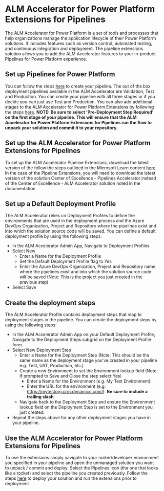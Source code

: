 # ALM Accelerator for Power Platform Extensions for Pipelines

The ALM Accelerator for Power Platform is a set of tools and processes that help organizations manage the application lifecycle of their Power Platform solutions. It includes features such as version control, automated testing, and continuous integration and deployment. The pipeline extensions solution allows you to add the ALM Accelerator features to your in-product Pipelines for Power Platform experience.

## Set up Pipelines for Power Platform

You can follow the steps [here](https://learn.microsoft.com/en-us/power-platform/alm/set-up-pipelines) to create your pipeline. The out of the box deployment pipelines available in the ALM Accelerator are Validation, Test and Production. You can create your pipeline with all three stages or if you decide you can just use Test and Production. You can also add additional stages to the ALM Accelerator for Power Platform Extensions by following the steps [here](https://learn.microsoft.com/en-us/power-platform/guidance/alm-accelerator/customize-deployment-pipelines).
**NOTE: Be sure to select 'Pre-Deployment Step Required' on the first stage of your pipeline. This will ensure that the ALM Accelerator for Power Platform Extensions for Pipelines run the flow to unpack your solution and commit it to your repository.**

## Set up the ALM Accelerator for Power Platform Extensions for Pipelines

To set up the ALM Accelerator Pipeline Extensions, download the latest version of the follow the steps outlined in the Microsoft Learn content [here](https://learn.microsoft.com/en-us/power-platform/guidance/alm-accelerator/setup-admin-tasks). In the case of the Pipeline Extensions, you will need to download the latest version of the solution Center of Excellence - Pipelines Accelerator instead of the Center of Excellence - ALM Accelerator solution noted in the documentation.

## Set up a Default Deployment Profile

The ALM Accelerator relies on Deployment Profiles to define the environments that are used in the deployment process and the Azure DevOps Organization, Project and Repository where the pipelines exist and into which the solution source code will be saved. You can define a default deployment profile by using the following steps:
 - In the ALM Accelerator Admin App, Navigate to Deployment Profiles
 - Select New
    - Enter a Name for the Deployment Profile
    - Set the Default Deployment Profile flag to Yes
    - Enter the Azure DevOps Organization, Project and Repository name where the pipelines exist and into which the solution source code will be saved (Note: This is the project you just created in the previous step)
- Select Save

## Create the deployment steps

The ALM Accelerator Profile contains deployment steps that map to deployment stages in the pipeline. You can create the deployment steps by using the following steps:
 - In the ALM Accelerator Admin App on your Default Deployment Profile, Navigate to the Deployment Steps subgrid on the Deployment Profile form.
 - Select New Deployment Step
    - Enter a Name for the Deployment Step (Note: This should be the same name as the deployment stage you've created in your pipeline e.g. Test, UAT, Production, etc.)
    - Create a new Environment to set the Environment lookup field (Note: If prompted to Save and Close the step select Yes)
        - Enter a Name for the Environment (e.g. My Test Environment)
        - Enter the URL for the environment (e.g. https://mytestorg.crm.dynamics.com/). **Be sure to include a trailing slash**
    - Navigate back to the Deployment Step and ensure the Environment lookup field on the Deployment Step is set to the Environment you just created.
- Repeat the steps above for any other deployment stages you have in your pipeline.

## Use the ALM Accelerator for Power Platform Extensions for Pipelines

To use the extensions simply navigate to your maker/developer environment you specified in your pipeline and open the unmanaged solution you want to unpack / commit and deploy. Select the Pipelines icon (the one that looks like a rocket) and select the pipeline you created previously. Follow the steps [here](https://learn.microsoft.com/en-us/power-platform/alm/run-pipeline) to deploy your solution and run the extensions prior to deployment 
